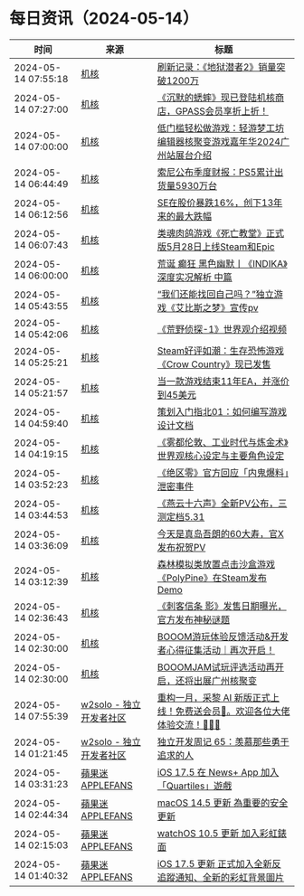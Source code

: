 ﻿# 每日资讯（2024-05-14）

|时间|来源|标题|
|---|---|---|
|2024-05-14 07:55:18|[机核](https://www.gcores.com/rss)|[刷新记录：《地狱潜者2》销量突破1200万](https://www.gcores.com/articles/181846)|
|2024-05-14 07:27:00|[机核](https://www.gcores.com/rss)|[《沉默的蟋蟀》现已登陆机核商店，GPASS会员享折上折！](https://www.gcores.com/articles/181842)|
|2024-05-14 07:00:00|[机核](https://www.gcores.com/rss)|[低门槛轻松做游戏：轻游梦工坊编辑器核聚变游戏嘉年华2024广州站展台介绍](https://www.gcores.com/articles/181672)|
|2024-05-14 06:44:49|[机核](https://www.gcores.com/rss)|[索尼公布季度财报：PS5累计出货量5930万台](https://www.gcores.com/articles/181838)|
|2024-05-14 06:12:56|[机核](https://www.gcores.com/rss)|[SE在股价暴跌16%，创下13年来的最大跌幅](https://www.gcores.com/articles/181832)|
|2024-05-14 06:07:43|[机核](https://www.gcores.com/rss)|[类魂肉鸽游戏《死亡教堂》正式版5月28日上线Steam和Epic](https://www.gcores.com/articles/181833)|
|2024-05-14 06:00:00|[机核](https://www.gcores.com/rss)|[荒诞 癫狂 黑色幽默丨《INDIKA》深度实况解析 中篇](https://www.gcores.com/videos/181800)|
|2024-05-14 05:43:55|[机核](https://www.gcores.com/rss)|[“我们还能找回自己吗？”独立游戏《艾比斯之梦》宣传pv](https://www.gcores.com/videos/181829)|
|2024-05-14 05:42:06|[机核](https://www.gcores.com/rss)|[《荒野侦探-1》世界观介绍视频](https://www.gcores.com/videos/181830)|
|2024-05-14 05:25:21|[机核](https://www.gcores.com/rss)|[Steam好评如潮：生存恐怖游戏《Crow Country》现已发售](https://www.gcores.com/articles/181831)|
|2024-05-14 05:21:57|[机核](https://www.gcores.com/rss)|[当一款游戏结束11年EA，并涨价到45美元](https://www.gcores.com/articles/181802)|
|2024-05-14 04:59:40|[机核](https://www.gcores.com/rss)|[策划入门指北01：如何编写游戏设计文档](https://www.gcores.com/articles/181828)|
|2024-05-14 04:19:15|[机核](https://www.gcores.com/rss)|[《雾都伦敦、工业时代与炼金术》世界观核心设定与主要角色设定](https://www.gcores.com/articles/181827)|
|2024-05-14 03:52:23|[机核](https://www.gcores.com/rss)|[《绝区零》官方回应「内鬼爆料」泄密事件](https://www.gcores.com/articles/181815)|
|2024-05-14 03:44:53|[机核](https://www.gcores.com/rss)|[《燕云十六声》全新PV公布，三测定档5.31](https://www.gcores.com/articles/181826)|
|2024-05-14 03:36:09|[机核](https://www.gcores.com/rss)|[今天是真岛吾朗的60大寿，官X发布祝贺PV](https://www.gcores.com/articles/181822)|
|2024-05-14 03:12:39|[机核](https://www.gcores.com/rss)|[森林模拟类放置点击沙盒游戏《PolyPine》在Steam发布Demo](https://www.gcores.com/articles/181820)|
|2024-05-14 02:36:43|[机核](https://www.gcores.com/rss)|[《刺客信条 影》发售日期曝光，官方发布神秘谜题](https://www.gcores.com/articles/181813)|
|2024-05-14 02:30:00|[机核](https://www.gcores.com/rss)|[BOOOM游玩体验反馈活动&开发者心得征集活动｜再次开启！](https://www.gcores.com/articles/181427)|
|2024-05-14 02:30:00|[机核](https://www.gcores.com/rss)|[BOOOMJAM试玩评选活动再开启，还将出展广州核聚变](https://www.gcores.com/articles/181387)|
|2024-05-14 07:55:39|[w2solo - 独立开发者社区](https://w2solo.com/topics/feed)|[重构一月，采黎 AI 新版正式上线！免费送会员🎁。欢迎各位大佬体验交流！🙏🙏🙏](https://w2solo.com/topics/4616)|
|2024-05-14 01:21:45|[w2solo - 独立开发者社区](https://w2solo.com/topics/feed)|[独立开发周记 65：羡慕那些勇于追求的人](https://w2solo.com/topics/4615)|
|2024-05-14 03:31:23|[蘋果迷 APPLEFANS](https://applefans.today/feed/)|[iOS 17.5 在 News+ App 加入「Quartiles」遊戲](https://applefans.today/2024-05-apple-news-plus-introduces-quartiles-a-new-game/)|
|2024-05-14 02:44:34|[蘋果迷 APPLEFANS](https://applefans.today/feed/)|[macOS 14.5 更新 為重要的安全更新](https://applefans.today/macos-sonoma-14-5/)|
|2024-05-14 02:15:03|[蘋果迷 APPLEFANS](https://applefans.today/feed/)|[watchOS 10.5 更新 加入彩虹錶面](https://applefans.today/watchos-10-5/)|
|2024-05-14 01:40:32|[蘋果迷 APPLEFANS](https://applefans.today/feed/)|[iOS 17.5 更新 正式加入全新反追蹤通知、全新的彩虹背景圖片](https://applefans.today/ios-17-5/)|
